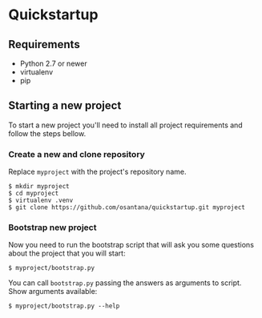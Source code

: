 # Quickstartup

## Requirements

- Python 2.7 or newer
- virtualenv
- pip

## Starting a new project

To start a new project you'll need to install all project requirements and follow the steps bellow.

### Create a new and clone repository

Replace `myproject` with the project's repository name.

```
$ mkdir myproject
$ cd myproject
$ virtualenv .venv
$ git clone https://github.com/osantana/quickstartup.git myproject
```

### Bootstrap new project

Now you need to run the bootstrap script that will ask you some questions about the project that you will start:

```
$ myproject/bootstrap.py
```

You can call `bootstrap.py` passing the answers as arguments to script. Show arguments available:

```
$ myproject/bootstrap.py --help
```
